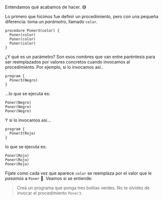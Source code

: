 Entendamos qué acabamos de hacer. :sweat_smile:

Lo primero que hicimos fue definir un procedimiento, pero con una pequeña diferencia: toma un _parámetro_, llamado `color`.

```gobstones
procedure Poner3(color) {
  Poner(color)
  Poner(color)
  Poner(color)
}
```

¿Y qué es un parámetro? Son esos nombres que van entre paréntesis para ser reemplazados por valores concretos cuando invocamos al procedimiento. Por ejemplo, si lo invocamos así..

```gobstones
program {
  Poner3(Negro)
}
```

...lo que se ejecuta es:

```gobstones
Poner(Negro)
Poner(Negro)
Poner(Negro)
```

Y si lo invocamos así...

```gobstones
program {
  Poner3(Rojo)
}
```

lo que se ejecuta es:

```gobstones
Poner(Rojo)
Poner(Rojo)
Poner(Rojo)
```

Fijate como cada vez que aparece `color` se reemplaza por el valor que le _pasamos_ a `Poner` :raised_hands:. Veamos si se entiende:

> Creá un programa que ponga tres bolitas verdes. No te olvides de invocar el procedimiento `Poner3`.

